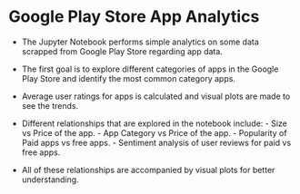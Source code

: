 # Google Play Store App Analytics

- The Jupyter Notebook performs simple analytics on some data scrapped from Google Play Store regarding app data.
- The first goal is to explore different categories of apps in the Google Play Store and identify the most common category apps.
- Average user ratings for apps is calculated and visual plots are made to see the trends.
- Different relationships that are explored in the notebook include:
      - Size vs Price of the app.
      - App Category vs Price of the app.
      - Popularity of Paid apps vs free apps.
      - Sentiment analysis of user reviews for paid vs free apps.

- All of these relationships are accompanied by visual plots for better understanding.
